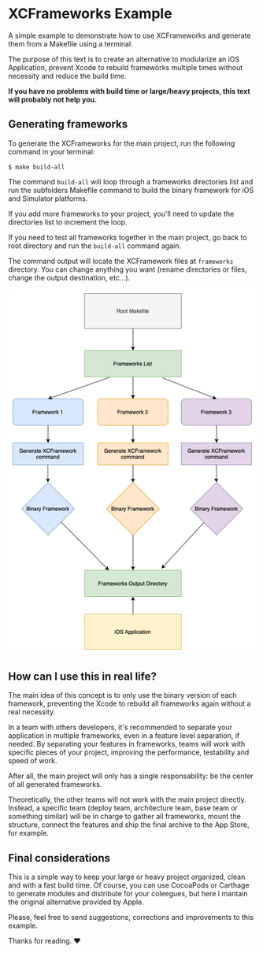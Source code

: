 # XCFrameworks Example

A simple example to demonstrate how to use XCFrameworks and generate them from a Makefile using a terminal.

The purpose of this text is to create an alternative to modularize an iOS Application, prevent Xcode to rebuild frameworks multiple times without necessity and reduce the build time. 

**If you have no problems with build time or large/heavy projects, this text will probably not help you.**

## Generating frameworks
To generate the XCFrameworks for the main project, run the following command in your terminal:
```
$ make build-all
```

The command `build-all` will loop through a frameworks directories list and run the subfolders Makefile command to build the binary framework for iOS and Simulator platforms.

If you add more frameworks to your project, you'll need to update the directories list to increment the loop.

If you need to test all frameworks together in the main project, go back to root directory and run the `build-all` command again.

The command output will locate the XCFramework files at `frameworks` directory. You can change anything you want (rename directories or files, change the output destination, etc...).

<p align="center">
    <img src="repository-images/diagram.png" max-width="80%" alt="Repository Filters" />
</p>

## How can I use this in real life?
The main idea of this concept is to only use the binary version of each framework, preventing the Xcode to rebuild all frameworks again without a real necessity.

In a team with others developers, it's recommended to separate your application in multiple frameworks, even in a feature level separation, if needed.
By separating your features in frameworks, teams will work with specific pieces of your project, improving the performance, testability and speed of work.

After all, the main project will only has a single responsability: be the center of all generated frameworks.

Theoretically, the other teams will not work with the main project directly. Instead, a specific team (deploy team, architecture team, base team or something similar) will be in charge to gather all frameworks, mount the structure, connect the features and ship the final archive to the App Store, for example.

## Final considerations

This is a simple way to keep your large or heavy project organized, clean and with a fast build time. Of course, you can use CocoaPods or Carthage to generate modules and distribute for your coleegues, but here I mantain the original alternative provided by Apple. 

Please, feel free to send suggestions, corrections and improvements to this example.

Thanks for reading. ♥️